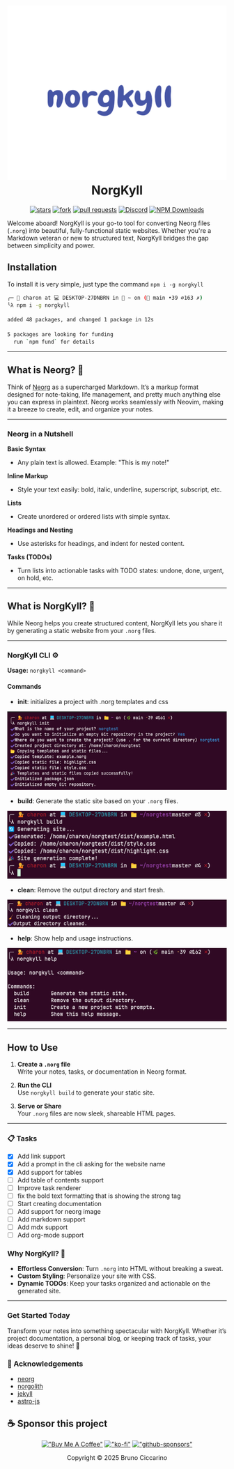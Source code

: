 <h1 align="center">
  <br>
  <a href="https://github.com/nvim-neorg/neorg">
    <img src="./img/norgkyll.png" width="600" height="400">
  </a>
  <br>
  NorgKyll
  <br>
</h1>

<div align="center">

[![stars](https://img.shields.io/github/stars/BrunoCiccarino/norgkyll?style=for-the-badge&color=%23dc8a78)](https://github.com/BrunoCiccarino/norgkyll)
[![fork](https://img.shields.io/github/forks/BrunoCiccarino/norgkyll?style=for-the-badge&color=%23179299)](https://github.com/BrunoCiccarino/norgkyll)
[![pull requests](https://img.shields.io/badge/pull_requests-welcome-gray?style=for-the-badge&color=%2340a02b)](https://github.com/BrunoCiccarino/norgkyll)
[![Discord](https://img.shields.io/badge/discord-join-7289da?style=for-the-badge&logo=discord)](https://discord.gg/T6EgTAX7ht)
[![NPM Downloads](https://img.shields.io/npm/d18m/norgkyll?style=for-the-badge&logo=npm&color=%23ca9ee6)](https://www.npmjs.com/package/norgkyll)

</div>

Welcome aboard! NorgKyll is your go-to tool for converting Neorg files (`.norg`) into beautiful, fully-functional static websites. Whether you're a Markdown veteran or new to structured text, NorgKyll bridges the gap between simplicity and power.  


## Installation

To install it is very simple, just type the command `npm i -g norgkyll`

```bash
╭─ 💁 charon at 💻 DESKTOP-27DNBRN in 📁 ~ on (🌿 main •39 ⌀163 ✗)
╰λ npm i -g norgkyll

added 48 packages, and changed 1 package in 12s

5 packages are looking for funding
  run `npm fund` for details
```

---

## What is Neorg? 🤔  

Think of [Neorg](https://github.com/nvim-neorg/neorg) as a supercharged Markdown. It’s a markup format designed for note-taking, life management, and pretty much anything else you can express in plaintext. Neorg works seamlessly with Neovim, making it a breeze to create, edit, and organize your notes.  

---

### Neorg in a Nutshell  

**Basic Syntax**  
- Any plain text is allowed. Example: "This is my note!"  

**Inline Markup**  
- Style your text easily: bold, italic, underline, superscript, subscript, etc.  

**Lists**  
- Create unordered or ordered lists with simple syntax.  

**Headings and Nesting**  
- Use asterisks for headings, and indent for nested content.  

**Tasks (TODOs)**  
- Turn lists into actionable tasks with TODO states: undone, done, urgent, on hold, etc.  

---

## What is NorgKyll? 🌟  

While Neorg helps you create structured content, NorgKyll lets you share it by generating a static website from your `.norg` files.  

---

### NorgKyll CLI ⚙️  

**Usage:** `norgkyll <command>`  

#### Commands  

- **init**: initializes a project with .norg templates and css

![image](./img/norginit.jpg)

- **build**: Generate the static site based on your `.norg` files.  

![image](./img/norgbuild.jpg)

- **clean**: Remove the output directory and start fresh.  

![image](./img/norgclean.jpg)

- **help**: Show help and usage instructions.  

![image](./img/norghelp.jpg)

---

## How to Use  

1. **Create a `.norg` file**  
   Write your notes, tasks, or documentation in Neorg format.  

2. **Run the CLI**  
   Use `norgkyll build` to generate your static site.  

3. **Serve or Share**  
   Your `.norg` files are now sleek, shareable HTML pages.  

---

### 📋 Tasks

- [x] Add link support 
- [x] Add a prompt in the cli asking for the website name 
- [x] Add support for tables
- [ ] Add table of contents support
- [ ] Improve task renderer
- [ ] fix the bold text formatting that is showing the strong tag
- [ ] Start creating documentation
- [ ] Add support for neorg image
- [ ] Add markdown support
- [ ] Add mdx support 
- [ ] Add org-mode support 

### Why NorgKyll? 🚀  

- **Effortless Conversion**: Turn `.norg` into HTML without breaking a sweat.  
- **Custom Styling**: Personalize your site with CSS.  
- **Dynamic TODOs**: Keep your tasks organized and actionable on the generated site.  

---

### Get Started Today  

Transform your notes into something spectacular with NorgKyll. Whether it’s project documentation, a personal blog, or keeping track of tasks, your ideas deserve to shine! 🌟  

### 👏 Acknowledgements

- [neorg](https://github.com/nvim-neorg/neorg)
- [norgolith](https://github.com/NTBBloodbath/norgolith)
- [jekyll](https://github.com/jekyll/jekyll)
- [astro-js](https://github.com/withastro/astro)

## ☕ Sponsor this project

<div align="center"> 

[!["Buy Me A Coffee"](https://www.buymeacoffee.com/assets/img/custom_images/orange_img.png)](https://buymeacoffee.com/ciccabr9p)
[!["ko-fi"](https://img.shields.io/badge/Ko--fi-F16061?style=for-the-badge&logo=ko-fi&logoColor=white)](https://ko-fi.com/brunociccarinoo)
[!["github-sponsors"](https://img.shields.io/badge/sponsor-30363D?style=for-the-badge&logo=GitHub-Sponsors&logoColor=#white)](https://github.com/sponsors/BrunoCiccarino/)
</div>

<p align="center">Copyright © 2025 Bruno Ciccarino</p>
